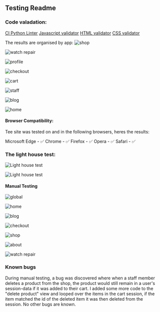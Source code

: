 ﻿## Testing Readme
### Code valadation:
[CI Python Linter](https://pep8ci.herokuapp.com)
[Javascript validator](https://jshint.com/)
[HTML validator](https://validator.w3.org/)
[CSS validator](https://jigsaw.w3.org/css-validator/)


The results are organised by app:
![shop](https://res.cloudinary.com/dmvf3llw4/image/upload/v1683236460/shop_aq56os.jpg)

![watch repair](https://res.cloudinary.com/dmvf3llw4/image/upload/v1683236460/watch_repair_gyjwbb.jpg)

![profile](https://res.cloudinary.com/dmvf3llw4/image/upload/v1683236459/profile_rwxh9w.jpg)

![checkout](https://res.cloudinary.com/dmvf3llw4/image/upload/v1683236459/checkout_nnhcqv.jpg)

![cart](https://res.cloudinary.com/dmvf3llw4/image/upload/v1683236459/cart_xd0cxi.jpg)

![staff](https://res.cloudinary.com/dmvf3llw4/image/upload/v1683236459/staff_gaat5x.jpg)

![blog](https://res.cloudinary.com/dmvf3llw4/image/upload/v1683236459/blog_mtixih.jpg)

![home](https://res.cloudinary.com/dmvf3llw4/image/upload/v1683236459/home_uny5qo.jpg)

#### Browser Compatibility:
Tee site was tested on and in the following browsers, heres the results:

Microsoft Edge - ✅
Chrome - ✅
Firefox - ✅
Opera - ✅
Safari - ✅

### The light house test:
![Light house test](https://res.cloudinary.com/dmvf3llw4/image/upload/v1683244538/ApplicationFrameHost_jD4Ouwctg9_pv5gcd.jpg)

![Light house test](https://res.cloudinary.com/dmvf3llw4/image/upload/v1683237787/ApplicationFrameHost_4vSYDnP8zV_hntje1.jpg)


#### Manual Testing
![global](https://res.cloudinary.com/dmvf3llw4/image/upload/v1683238046/soffice.bin_8Gf1ar2BMU_p6agme.jpg)

![home](https://res.cloudinary.com/dmvf3llw4/image/upload/v1683236389/homee_ayokal.jpg)

![blog](https://res.cloudinary.com/dmvf3llw4/image/upload/v1683236389/blogg_yn1s2s.jpg)

![checkout](https://res.cloudinary.com/dmvf3llw4/image/upload/v1683236389/checkoutt_vi4kxr.jpg)

![shop](https://res.cloudinary.com/dmvf3llw4/image/upload/v1683244353/soffice.bin_bHk4aopUb8_xblzbn.jpg)

![about](https://res.cloudinary.com/dmvf3llw4/image/upload/v1683236388/aboutuss_tieuhb.jpg)

![watch repair](https://res.cloudinary.com/dmvf3llw4/image/upload/v1683236388/watchrepairr_jccv18.jpg)

### Known bugs
During manual testing, a bug was discovered where when a staff member deletes a product from the shop, the product would still remain in a user's session-data if it was added to their cart. 
I added some more code to the "delete product" view and looped over the items in the cart session, if the item matched the id of the deleted item it was then deleted from the session.
No other bugs are known.
